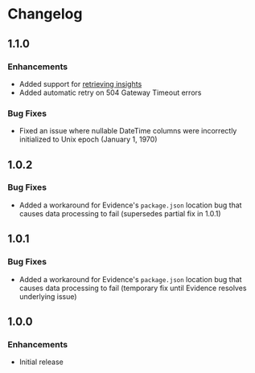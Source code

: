 # Changelog

## 1.1.0

### Enhancements

- Added support for [retrieving insights](https://posthog.com/docs/api/insights#get-api-projects-project_id-insights-insight_id-sharing)
- Added automatic retry on 504 Gateway Timeout errors

### Bug Fixes

- Fixed an issue where nullable DateTime columns were incorrectly initialized to Unix epoch (January 1, 1970)

## 1.0.2

### Bug Fixes

- Added a workaround for Evidence's `package.json` location bug that causes data processing to fail (supersedes partial fix in 1.0.1)

## 1.0.1

### Bug Fixes

- Added a workaround for Evidence's `package.json` location bug that causes data processing to fail (temporary fix until Evidence resolves underlying issue)

## 1.0.0

### Enhancements

- Initial release
